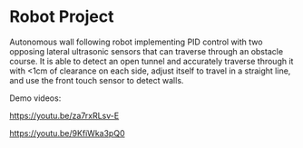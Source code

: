 # Robot Project
Autonomous wall following robot implementing PID control with two opposing lateral ultrasonic sensors that can traverse through an obstacle course. It is able to detect an open tunnel and accurately traverse through it with <1cm of clearance on each side, adjust itself to travel in a straight line, and use the front touch sensor to detect walls. 

Demo videos: 

https://youtu.be/za7rxRLsv-E



https://youtu.be/9KfiWka3pQ0
